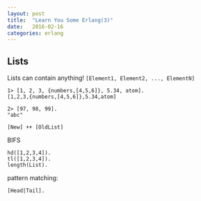 ```yaml
---
layout: post
title:  "Learn You Some Erlang(3)"
date:   2016-02-16
categories: erlang
---
```


Lists
-----

Lists can contain anything! `[Element1, Element2, ..., ElementN]`

    1> [1, 2, 3, {numbers,[4,5,6]}, 5.34, atom].
    [1,2,3,{numbers,[4,5,6]},5.34,atom]

    2> [97, 98, 99].
    "abc"

    [New] ++ [OldList]

BIFS

    hd([1,2,3,4]).
    tl([1,2,3,4]).
    length(List).

pattern matching:

    [Head|Tail].

